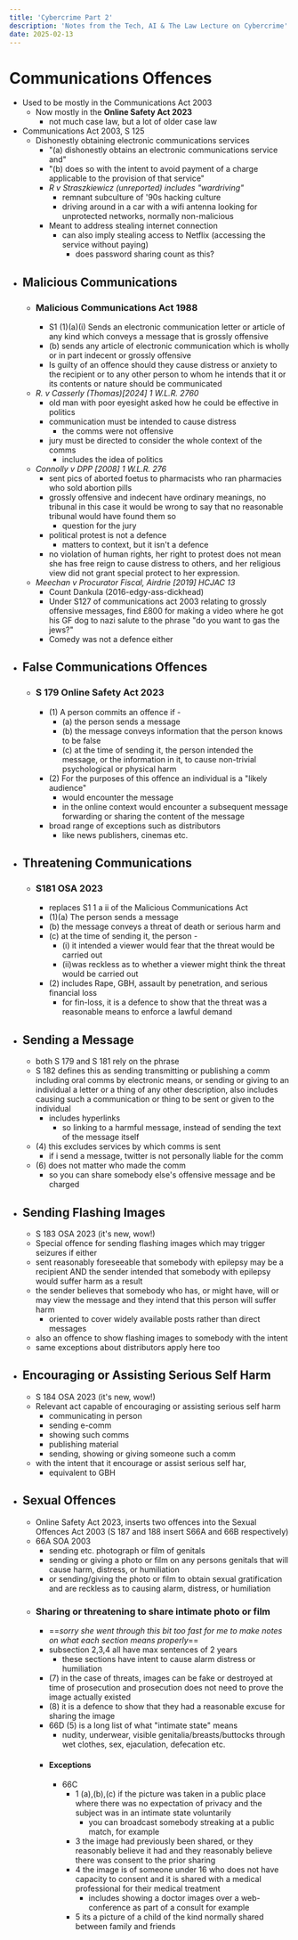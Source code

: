 ```yaml
---
title: 'Cybercrime Part 2'
description: 'Notes from the Tech, AI & The Law Lecture on Cybercrime'
date: 2025-02-13
---
```


# Communications Offences
- Used to be mostly in the Communications Act 2003
	- Now mostly in the **Online Safety Act 2023**
		- not much case law, but a lot of older case law
- Communications Act 2003, S 125
	- Dishonestly obtaining electronic communications services
		- "(a) dishonestly obtains an electronic communications service and"
		- "(b) does so with the intent to avoid payment of a charge applicable to the provision of that service"
		- *R v Straszkiewicz (unreported) includes "wardriving"*
			- remnant subculture of '90s hacking culture
			- driving around in a car with a wifi antenna looking for unprotected networks, normally non-malicious
		- Meant to address stealing internet connection
			- can also imply stealing access to Netflix (accessing the service without paying)
				- does password sharing count as this?
- ## Malicious Communications
	- ### Malicious Communications Act 1988
		- S1 (1)(a)(i) Sends an electronic communication letter or article of any kind which conveys a message that is grossly offensive
		- (b) sends any article of electronic communication which is wholly or in part indecent or grossly offensive
		- Is guilty of an offence should they cause distress or anxiety to the recipient or to any other person to whom he intends that it or its contents or nature should be communicated
	- *R. v Casserly (Thomas)[2024] 1 W.L.R. 2760*
		- old man with poor eyesight asked how he could be effective in politics
		- communication must be intended to cause distress
			- the comms were not offensive
		- jury must be directed to consider the whole context of the comms
			- includes the idea of politics
	- *Connolly v DPP [2008] 1 W.L.R. 276*
		- sent pics of aborted foetus to pharmacists who ran pharmacies who sold abortion pills
		- grossly offensive and indecent have ordinary meanings, no tribunal in this case it would be wrong to say that no reasonable tribunal would have found them so
			- question for the jury
		- political protest is not a defence
			- matters to context, but it isn't a defence
		- no violation of human rights, her right to protest does not mean she has free reign to cause distress to others, and her religious view did not grant special protect to her expression.
	- *Meechan v Procurator Fiscal, Airdrie [2019] HCJAC 13*
		- Count Dankula (2016-edgy-ass-dickhead)
		- Under S127 of communications act 2003 relating to grossly offensive messages, find £800 for making a video where he got his GF dog to nazi salute to the phrase "do you want to gas the jews?"
		- Comedy was not a defence either
- ## False Communications Offences
	- ### S 179 Online Safety Act 2023
		- (1) A person commits an offence if -
			- (a) the person sends a message
			- (b) the message conveys information that the person knows to be false
			- (c) at the time of sending it, the person intended the message, or the information in it, to cause non-trivial psychological or physical harm
		- (2) For the purposes of this offence an individual is a "likely audience"
			- would encounter the message
			- in the online context would encounter a subsequent message forwarding or sharing the content of the message
		- broad range of exceptions such as distributors
			- like news publishers, cinemas etc.
- ## Threatening Communications
	- ### S181 OSA 2023
		- replaces S1 1 a ii of the Malicious Communications Act
		- (1)(a) The person sends a message
		- (b) the message conveys a threat of death or serious harm and
		- (c) at the time of sending it, the person -
			- (i) it intended a viewer would fear that the threat would be carried out
			- (ii)was reckless as to whether a viewer might think the threat would be carried out
		- (2) includes Rape, GBH, assault by penetration, and serious financial loss
			- for fin-loss, it is a defence to show that the threat was a reasonable means to enforce a lawful demand
- ## Sending a Message
	- both S 179 and S 181 rely on the phrase
	- S 182 defines this as sending transmitting or publishing a comm including oral comms by electronic means, or sending or giving to an individual a letter or a thing of any other description, also includes causing such a communication or thing to be sent or given to the individual
		- includes hyperlinks
			- so linking to a harmful message, instead of sending the text of the message itself
	- (4) this excludes services by which comms is sent
		- if i send a message, twitter is not personally liable for the comm
	- (6) does not matter who made the comm
		- so you can share somebody else's offensive message and be charged
- ## Sending Flashing Images
	- S 183 OSA 2023 (it's new, wow!)
	- Special offence for sending flashing images which may trigger seizures if either
	- sent reasonably foreseeable that somebody with epilepsy may be a recipient AND the sender intended that somebody with epilepsy would suffer harm as a result
	- the sender believes that somebody who has, or might have, will or may view the message and they intend that this person will suffer harm
		- oriented to cover widely available posts rather than direct messages
	- also an offence to show flashing images to somebody with the intent
	- same exceptions about distributors apply here too
- ## Encouraging or Assisting Serious Self Harm
	- S 184 OSA 2023 (it's new, wow!)
	- Relevant act capable of encouraging or assisting serious self harm
		- communicating in person
		- sending e-comm
		- showing such comms
		- publishing material
		- sending, showing or giving someone such a comm
	- with the intent that it encourage or assist serious self har,
		- equivalent to GBH
- ## Sexual Offences
	- Online Safety Act 2023, inserts two offences into the Sexual Offences Act 2003 (S 187 and 188 insert S66A and 66B respectively)
	- 66A SOA 2003 
		- sending etc. photograph or film of genitals
		- sending or giving a photo or film on any persons genitals that will cause harm, distress, or humiliation
		- or sending/giving the photo or film to obtain sexual gratification and are reckless as to causing alarm, distress, or humiliation
	- ### Sharing or threatening to share intimate photo or film
		- ==*sorry she went through this bit too fast for me to make notes on what each section means properly*==
		- subsection 2,3,4 all have max sentences of 2 years
			- these sections have intent to cause alarm distress or humiliation
		- (7) in the case of threats, images can be fake or destroyed at time of prosecution and prosecution does not need to prove the image actually existed
		- (8) it is a defence to show that they had a reasonable excuse for sharing the image
		- 66D (5) is a long list of what "intimate state" means
			- nudity, underwear, visible genitalia/breasts/buttocks through wet clothes, sex, ejaculation, defecation etc.
		- #### Exceptions
			- 66C
				- 1 (a),(b),(c) if the picture was taken in a public place where there was no expectation of privacy and the subject was in an intimate state voluntarily
					- you can broadcast somebody streaking at a public match, for example
				- 3 the image had previously been shared, or they reasonably believe it had and they reasonably believe there was consent to the prior sharing
				- 4 the image is of someone under 16 who does not have capacity to consent and it is shared with a medical professional for their medical treatment
					- includes showing a doctor images over a web-conference as part of a consult for example
				- 5 its a picture of a child of the kind normally shared between family and friends